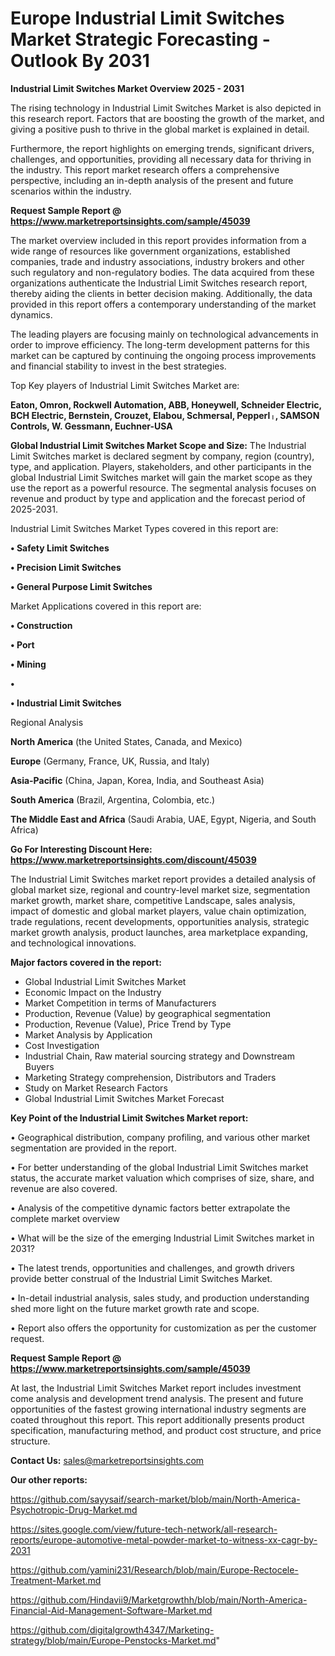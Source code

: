 # Europe Industrial Limit Switches Market Strategic Forecasting - Outlook By 2031

<Strong> Industrial Limit Switches Market Overview 2025 - 2031</strong>

The rising technology in Industrial Limit Switches Market is also depicted in this research report. Factors that are boosting the growth of the market, and giving a positive push to thrive in the global market is explained in detail.

Furthermore, the report highlights on emerging trends, significant drivers, challenges, and opportunities, providing all necessary data for thriving in the industry. This report market research offers a comprehensive perspective, including an in-depth analysis of the present and future scenarios within the industry.

<strong>Request Sample Report @ <a href=https://www.marketreportsinsights.com/sample/45039>https://www.marketreportsinsights.com/sample/45039</a></strong>

The market overview included in this report provides information from a wide range of resources like government organizations, established companies, trade and industry associations, industry brokers and other such regulatory and non-regulatory bodies. The data acquired from these organizations authenticate the Industrial Limit Switches research report, thereby aiding the clients in better decision making. Additionally, the data provided in this report offers a contemporary understanding of the market dynamics.

The leading players are focusing mainly on technological advancements in order to improve efficiency. The long-term development patterns for this market can be captured by continuing the ongoing process improvements and financial stability to invest in the best strategies.

Top Key players of Industrial Limit Switches Market are:

<strong>Eaton, Omron, Rockwell Automation, ABB, Honeywell, Schneider Electric, BCH Electric, Bernstein, Crouzet, Elabou, Schmersal, Pepperlᛧ, SAMSON Controls, W. Gessmann, Euchner-USA</strong>

<strong><b>Global Industrial Limit Switches Market Scope and Size:</b></strong>
The Industrial Limit Switches market is declared segment by company, region (country), type, and application. Players, stakeholders, and other participants in the global Industrial Limit Switches market will gain the market scope as they use the report as a powerful resource. The segmental analysis focuses on revenue and product by type and application and the forecast period of 2025-2031.

Industrial Limit Switches Market Types covered in this report are:

<strong>•  Safety Limit Switches

•  Precision Limit Switches

•  General Purpose Limit Switches</strong>

Market Applications covered in this report are:

<strong>•  Construction

•  Port

•  Mining

•  

•  Industrial Limit Switches</strong> 

Regional Analysis

<strong>North America</strong> (the United States, Canada, and Mexico)

<strong>Europe</strong> (Germany, France, UK, Russia, and Italy)

<strong>Asia-Pacific</strong> (China, Japan, Korea, India, and Southeast Asia)

<strong>South America</strong> (Brazil, Argentina, Colombia, etc.)

<strong>The Middle East and Africa</strong> (Saudi Arabia, UAE, Egypt, Nigeria, and South Africa)

<strong>Go For Interesting Discount Here: <a href=https://www.marketreportsinsights.com/discount/45039>https://www.marketreportsinsights.com/discount/45039</a></strong>

The Industrial Limit Switches market report provides a detailed analysis of global market size, regional and country-level market size, segmentation market growth, market share, competitive Landscape, sales analysis, impact of domestic and global market players, value chain optimization, trade regulations, recent developments, opportunities analysis, strategic market growth analysis, product launches, area marketplace expanding, and technological innovations.

<strong><b>Major factors covered in the report:</b></strong>
<ul>
  <li>Global Industrial Limit Switches Market </li>
  <li>Economic Impact on the Industry</li>
  <li>Market Competition in terms of Manufacturers</li>
  <li>Production, Revenue (Value) by geographical segmentation</li>
  <li>Production, Revenue (Value), Price Trend by Type</li>
  <li>Market Analysis by Application</li>
  <li>Cost Investigation</li>
  <li>Industrial Chain, Raw material sourcing strategy and Downstream Buyers</li>
  <li>Marketing Strategy comprehension, Distributors and Traders</li>
  <li>Study on Market Research Factors</li>
  <li>Global Industrial Limit Switches Market Forecast</li>
</ul>

<strong><b>Key Point of the Industrial Limit Switches Market report:</b></strong>

• Geographical distribution, company profiling, and various other market segmentation are provided in the report.

• For better understanding of the global Industrial Limit Switches market status, the accurate market valuation which comprises of size, share, and revenue are also covered.

• Analysis of the competitive dynamic factors better extrapolate the complete market overview

• What will be the size of the emerging Industrial Limit Switches market in 2031?

• The latest trends, opportunities and challenges, and growth drivers provide better construal of the Industrial Limit Switches Market.

• In-detail industrial analysis, sales study, and production understanding shed more light on the future market growth rate and scope.

• Report also offers the opportunity for customization as per the customer request.

<strong>Request Sample Report @ <a href=https://www.marketreportsinsights.com/sample/45039>https://www.marketreportsinsights.com/sample/45039</a></strong>

At last, the Industrial Limit Switches Market report includes investment come analysis and development trend analysis. The present and future opportunities of the fastest growing international industry segments are coated throughout this report. This report additionally presents product specification, manufacturing method, and product cost structure, and price structure.

<strong>Contact Us:</strong>
sales@marketreportsinsights.com

<strong>Our other reports:</strong>

<a href=https://github.com/sayysaif/search-market/blob/main/North-America-Psychotropic-Drug-Market.md>https://github.com/sayysaif/search-market/blob/main/North-America-Psychotropic-Drug-Market.md</a>

<a href=https://sites.google.com/view/future-tech-network/all-research-reports/europe-automotive-metal-powder-market-to-witness-xx-cagr-by-2031>https://sites.google.com/view/future-tech-network/all-research-reports/europe-automotive-metal-powder-market-to-witness-xx-cagr-by-2031</a>

<a href=https://github.com/yamini231/Research/blob/main/Europe-Rectocele-Treatment-Market.md>https://github.com/yamini231/Research/blob/main/Europe-Rectocele-Treatment-Market.md</a>

<a href=https://github.com/Hindavii9/Marketgrowthh/blob/main/North-America-Financial-Aid-Management-Software-Market.md>https://github.com/Hindavii9/Marketgrowthh/blob/main/North-America-Financial-Aid-Management-Software-Market.md</a>

<a href=https://github.com/digitalgrowth4347/Marketing-strategy/blob/main/Europe-Penstocks-Market.md>https://github.com/digitalgrowth4347/Marketing-strategy/blob/main/Europe-Penstocks-Market.md</a>"

